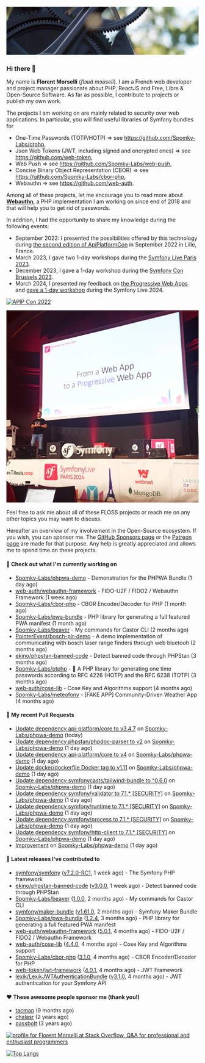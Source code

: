 ![Cover image](1.webp)

### Hi there 👋

My name is **Florent Morselli** (*flɔʁɑ̃ mɔʁseli*). I am a French web developer and project manager passionate about PHP, ReactJS and Free, Libre & Open-Source Software.
As far as possible, I contribute to projects or publish my own work.

The projects I am working on are mainly related to security over web applications. In particular, you will find useful libraries of Symfony bundles for
* One-Time Passwords (TOTP/HOTP) => see https://github.com/Spomky-Labs/otphp,
* Json Web Tokens (JWT, including signed and encrypted ones) => see https://github.com/web-token,
* Web Push => see https://github.com/Spomky-Labs/web-push,
* Concise Binary Object Representation (CBOR) => see https://github.com/Spomky-Labs/cbor-php,
* Webauthn => see https://github.com/web-auth.

Among all of these projects, let me encourage you to read more about [**Webauthn**](https://github.com/web-auth), a PHP implementation I am working on since end of 2018 and that will help you to get rid of passwords.

In addition, I had the opportunity to share my knowledge during the following events:

* September 2022: I presented the possibilities offered by this technology during [the second edition of ApiPlatformCon](https://youtu.be/Y2_0omg1CFk) in September 2022 in Lille, France.
* March 2023, I gave two 1-day workshops during the [Symfony Live Paris 2023](https://live.symfony.com/2023-paris/workshop/maximiser-la-securite-de-vos-applications-avec-le-bundle-security).
* December 2023, I gave a 1-day workshop during the [Symfony Con Brussels 2023](https://live.symfony.com/2023-brussels-con/workshop/road-to-safer-applications).
* March 2024, I presented my feedback on [the Progressive Web Apps](https://live.symfony.com/2024-paris/schedule/de-web-app-a-progressive-web-app) and [gave a 1-day workshop](https://live.symfony.com/2024-paris/workshop#securite-amelioree-et-webauthn-avec-symfony-2) during the Symfony Live 2024.

[![APIP Con 2022](https://user-images.githubusercontent.com/1091072/191684778-b9e26104-038d-45c2-a1b3-287233d15ecc.jpg)](https://api-platform.com/con/2022/conferences/webauthn-se-debarrasser-des-mots-de-passe-definitivement/)

[![Symfony Live 2024](Symfony%20Live%202024.png)](https://symfony.com/blog/symfonylive-paris-2024-from-web-app-to-progressive-web-app)


Feel free to ask me about all of these FLOSS projects or reach me on any other topics you may want to discuss.

Hereafter an overview of my involvement in the Open-Source ecosystem.
If you wish, you can sponsor me. The [GitHub Sponsors page](https://github.com/sponsors/Spomky/) or the [Patreon page](https://www.patreon.com/FlorentMorselli) are made for that purpose. Any help is greatly appreciated and allows me to spend time on these projects.

#### 👷 Check out what I'm currently working on

- [Spomky-Labs/phpwa-demo](https://github.com/Spomky-Labs/phpwa-demo) - Demonstration for the PHPWA Bundle (1 day ago)
- [web-auth/webauthn-framework](https://github.com/web-auth/webauthn-framework) - FIDO-U2F / FIDO2 / Webauthn Framework (1 week ago)
- [Spomky-Labs/cbor-php](https://github.com/Spomky-Labs/cbor-php) - CBOR Encoder/Decoder for PHP (1 month ago)
- [Spomky-Labs/pwa-bundle](https://github.com/Spomky-Labs/pwa-bundle) - PHP library for generating a full featured PWA manifest (1 month ago)
- [Spomky-Labs/beaver](https://github.com/Spomky-Labs/beaver) - My commands for Castor CLI (2 months ago)
- [PointerEvent/bosch-plr-demo](https://github.com/PointerEvent/bosch-plr-demo) - A demo implementation of communicating with bosch laser range finders through web bluetooh (2 months ago)
- [ekino/phpstan-banned-code](https://github.com/ekino/phpstan-banned-code) - Detect banned code through PHPStan (3 months ago)
- [Spomky-Labs/otphp](https://github.com/Spomky-Labs/otphp) - :closed_lock_with_key: A PHP library for generating one time passwords according to RFC 4226 (HOTP) and the RFC 6238 (TOTP) (3 months ago)
- [web-auth/cose-lib](https://github.com/web-auth/cose-lib) - Cose Key and Algorithms support (4 months ago)
- [Spomky-Labs/meteofony](https://github.com/Spomky-Labs/meteofony) - [FAKE APP] Community-Driven Weather App (4 months ago)

#### 🔨 My recent Pull Requests

- [Update dependency api-platform/core to v3.4.7](https://github.com/Spomky-Labs/phpwa-demo/pull/38) on [Spomky-Labs/phpwa-demo](https://github.com/Spomky-Labs/phpwa-demo) (today)
- [Update dependency phpstan/phpdoc-parser to v2](https://github.com/Spomky-Labs/phpwa-demo/pull/37) on [Spomky-Labs/phpwa-demo](https://github.com/Spomky-Labs/phpwa-demo) (1 day ago)
- [Update dependency api-platform/core to v4](https://github.com/Spomky-Labs/phpwa-demo/pull/36) on [Spomky-Labs/phpwa-demo](https://github.com/Spomky-Labs/phpwa-demo) (1 day ago)
- [Update docker/dockerfile Docker tag to v1.11](https://github.com/Spomky-Labs/phpwa-demo/pull/35) on [Spomky-Labs/phpwa-demo](https://github.com/Spomky-Labs/phpwa-demo) (1 day ago)
- [Update dependency symfonycasts/tailwind-bundle to ^0.6.0](https://github.com/Spomky-Labs/phpwa-demo/pull/34) on [Spomky-Labs/phpwa-demo](https://github.com/Spomky-Labs/phpwa-demo) (1 day ago)
- [Update dependency symfony/validator to 7.1.* [SECURITY]](https://github.com/Spomky-Labs/phpwa-demo/pull/33) on [Spomky-Labs/phpwa-demo](https://github.com/Spomky-Labs/phpwa-demo) (1 day ago)
- [Update dependency symfony/runtime to 7.1.* [SECURITY]](https://github.com/Spomky-Labs/phpwa-demo/pull/32) on [Spomky-Labs/phpwa-demo](https://github.com/Spomky-Labs/phpwa-demo) (1 day ago)
- [Update dependency symfony/process to 7.1.* [SECURITY]](https://github.com/Spomky-Labs/phpwa-demo/pull/31) on [Spomky-Labs/phpwa-demo](https://github.com/Spomky-Labs/phpwa-demo) (1 day ago)
- [Update dependency symfony/http-client to 7.1.* [SECURITY]](https://github.com/Spomky-Labs/phpwa-demo/pull/30) on [Spomky-Labs/phpwa-demo](https://github.com/Spomky-Labs/phpwa-demo) (1 day ago)
- [Improvement](https://github.com/Spomky-Labs/phpwa-demo/pull/29) on [Spomky-Labs/phpwa-demo](https://github.com/Spomky-Labs/phpwa-demo) (1 day ago)

#### 🔭 Latest releases I've contributed to

- [symfony/symfony](https://github.com/symfony/symfony) ([v7.2.0-RC1](https://github.com/symfony/symfony/releases/tag/v7.2.0-RC1), 1 week ago) - The Symfony PHP framework
- [ekino/phpstan-banned-code](https://github.com/ekino/phpstan-banned-code) ([v3.0.0](https://github.com/ekino/phpstan-banned-code/releases/tag/v3.0.0), 1 week ago) - Detect banned code through PHPStan
- [Spomky-Labs/beaver](https://github.com/Spomky-Labs/beaver) ([1.0.0](https://github.com/Spomky-Labs/beaver/releases/tag/1.0.0), 2 months ago) - My commands for Castor CLI
- [symfony/maker-bundle](https://github.com/symfony/maker-bundle) ([v1.61.0](https://github.com/symfony/maker-bundle/releases/tag/v1.61.0), 2 months ago) - Symfony Maker Bundle
- [Spomky-Labs/pwa-bundle](https://github.com/Spomky-Labs/pwa-bundle) ([1.2.4](https://github.com/Spomky-Labs/pwa-bundle/releases/tag/1.2.4), 3 months ago) - PHP library for generating a full featured PWA manifest
- [web-auth/webauthn-framework](https://github.com/web-auth/webauthn-framework) ([5.0.1](https://github.com/web-auth/webauthn-framework/releases/tag/5.0.1), 4 months ago) - FIDO-U2F / FIDO2 / Webauthn Framework
- [web-auth/cose-lib](https://github.com/web-auth/cose-lib) ([4.4.0](https://github.com/web-auth/cose-lib/releases/tag/4.4.0), 4 months ago) - Cose Key and Algorithms support
- [Spomky-Labs/cbor-php](https://github.com/Spomky-Labs/cbor-php) ([3.1.0](https://github.com/Spomky-Labs/cbor-php/releases/tag/3.1.0), 4 months ago) - CBOR Encoder/Decoder for PHP
- [web-token/jwt-framework](https://github.com/web-token/jwt-framework) ([4.0.1](https://github.com/web-token/jwt-framework/releases/tag/4.0.1), 4 months ago) - JWT Framework
- [lexik/LexikJWTAuthenticationBundle](https://github.com/lexik/LexikJWTAuthenticationBundle) ([v3.1.0](https://github.com/lexik/LexikJWTAuthenticationBundle/releases/tag/v3.1.0), 4 months ago) - JWT authentication for your Symfony API

#### ❤️ These awesome people sponsor me (thank you!)

- [tacman](https://github.com/tacman) (9 months ago)
- [chalasr](https://github.com/chalasr) (2 years ago)
- [passbolt](https://github.com/passbolt) (3 years ago)

<a href="https://stackoverflow.com/users/2157818/florent-morselli"><img src="https://stackoverflow.com/users/flair/2157818.png" width="208" height="58" alt="profile for Florent Morselli at Stack Overflow, Q&amp;A for professional and enthusiast programmers" title="profile for Florent Morselli at Stack Overflow, Q&amp;A for professional and enthusiast programmers"></a>

[![Top Langs](https://wakatime.com/share/@Spomky/aa41d408-c524-4a5f-936d-0b9446698abd.svg)](https://wakatime.com/@Spomky)
